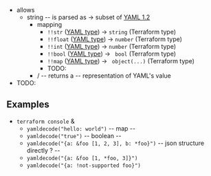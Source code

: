 - allows
  - string -- is parsed as -> subset of [YAML 1.2](https://yaml.org/spec/1.2/spec.html)
    - mapping
      - `!!str` ([YAML type](https://yaml.org/spec/1.2.2/#10113-generic-string)) -> `string` (Terraform type)
      - `!!float` ([YAML type](https://yaml.org/spec/1.2.2/#10214-floating-point)) -> `number` (Terraform type)
      - `!!int` ([YAML type](https://yaml.org/spec/1.2.2/#10213-integer)) -> `number` (Terraform type)
      - `!!bool` ([YAML type](https://yaml.org/spec/1.2.2/#10212-boolean)) -> ` bool` (Terraform type)
      - `!!map` ([YAML type](https://yaml.org/spec/1.2.2/#10111-generic-mapping)) -> ` object(...)` (Terraform type)
      - TODO:
    - / -- returns a -- representation of YAML's value
- TODO:

## Examples
* `terraform console` &
  * `yamldecode("hello: world")` -- map --
  * `yamldecode("true")` -- boolean --
  * `yamldecode("{a: &foo [1, 2, 3], b: *foo}")` -- json structure directly ? --
  * `yamldecode("{a: &foo [1, *foo, 3]}")`
  * `yamldecode("{a: !not-supported foo}")`
